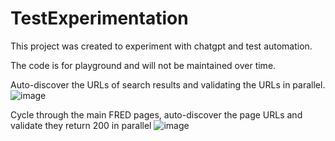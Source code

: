 # TestExperimentation

This project was created to experiment with chatgpt and test automation.

The code is for playground and will not be maintained over time.

Auto-discover the URLs of search results and validating the URLs in parallel.
![image](https://user-images.githubusercontent.com/122705393/212520922-4bbd3322-3e21-4a03-a23f-9457ccd80b8e.png)

Cycle through the main FRED pages, auto-discover the page URLs and validate they return 200 in parallel
![image](https://user-images.githubusercontent.com/122705393/212521107-20d70872-b641-4ae5-aa20-30fad3d5075b.png)

